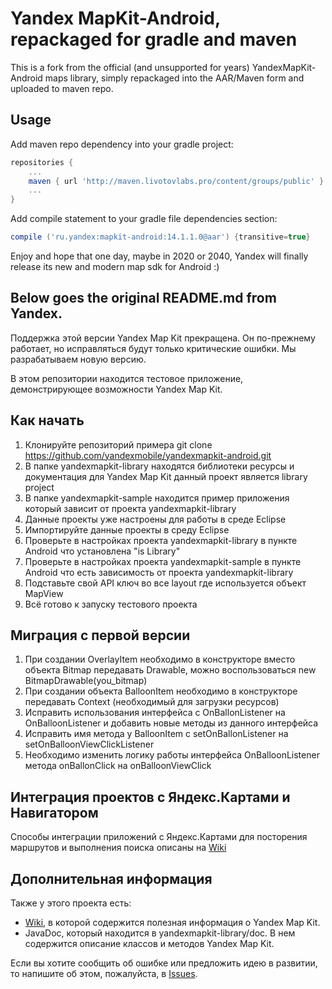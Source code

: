 Yandex MapKit-Android, repackaged for gradle and maven
===

This is a fork from the official (and unsupported for years) YandexMapKit-Android maps library, simply repackaged into the AAR/Maven form and uploaded to maven repo.

Usage
---

Add maven repo dependency into your gradle project:

```groovy
repositories {
    ...
    maven { url 'http://maven.livotovlabs.pro/content/groups/public' }
    ...
}
```

Add compile statement to your gradle file dependencies section:

```groovy
compile ('ru.yandex:mapkit-android:14.1.1.0@aar') {transitive=true}
```

Enjoy and hope that one day, maybe in 2020 or 2040, Yandex will finally release its new and modern map sdk for Android :)


Below goes the original README.md from Yandex.
---

Поддержка этой версии Yandex Map Kit прекращена. Он по-прежнему работает, но исправляться будут только критические ошибки. Мы разрабатываем новую версию.

В этом репозитории находится тестовое приложение, демонстрирующее возможности Yandex Map Kit.

Как начать
------------

1.  Клонируйте репозиторий примера
    git clone https://github.com/yandexmobile/yandexmapkit-android.git
2.  В папке yandexmapkit-library находятся библиотеки ресурсы и документация для Yandex Map Kit данный  проект является library project 
3.  В папке yandexmapkit-sample находится пример приложения который зависит от проекта yandexmapkit-library
4.  Данные проекты уже настроены для работы в среде Eclipse
 1.	Импортируйте данные проекты в среду Eclipse 
 2. Проверьте в настройках проекта yandexmapkit-library  в пункте Android  что установлена  "is Library"
 3. Проверьте в настройках проекта yandexmapkit-sample в пункте  Android что есть зависимость от проекта yandexmapkit-library
5.  Подставьте свой API ключ во все  layout где  используется объект MapView
6.  Всё готово к запуску тестового проекта


Миграция с первой версии
-------------------------

1. При создании OverlayItem необходимо в конструкторе вместо объекта  Bitmap  передавать Drawable, можно воспользоваться new BitmapDrawable(you_bitmap)
2. При создании объекта BalloonItem необходимо в конструкторе передавать Context (необходимый для загрузки ресурсов)
3. Исправить использования интерфейса с OnBallonListener на OnBalloonListener и добавить новые методы из данного интерфейса
4. Исправить имя метода у BalloonItem с setOnBallonListener на setOnBalloonViewClickListener
5. Необходимо изменить логику работы интерфейса  OnBalloonListener  метода  onBallonClick  на  onBalloonViewClick


Интеграция проектов с Яндекс.Картами и Навигатором
--------------------------------------------------

Способы интеграции приложений с Яндекс.Картами для посторения маршрутов и выполнения поиска описаны на [Wiki](https://github.com/yandexmobile/yandexmapkit-android/wiki)

Дополнительная информация
---------------------------

Также у этого проекта есть:
* [Wiki](https://github.com/yandexmobile/yandexmapkit-android/wiki), в которой содержится полезная информация о Yandex Map Kit.
* JavaDoc, который находится в yandexmapkit-library/doc. В нем содержится описание классов и методов Yandex Map Kit.

Если вы хотите сообщить об ошибке или предложить идею в развитии, то напишите об этом, пожалуйста, в [Issues](https://github.com/yandexmobile/yandexmapkit-android/issues).
